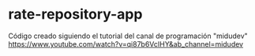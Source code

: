 # rate-repository-app

Código creado siguiendo el tutorial del canal de programación "midudev"
https://www.youtube.com/watch?v=qi87b6VcIHY&ab_channel=midudev
